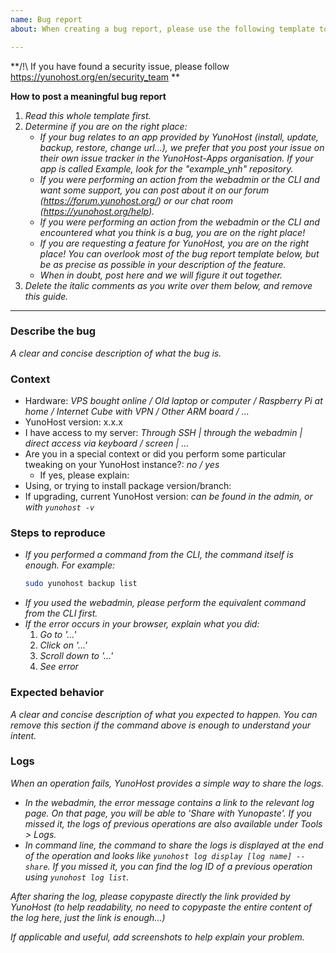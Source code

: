```yaml
---
name: Bug report
about: When creating a bug report, please use the following template to determine if you are at the right place, provide all the relevant information and help debugging efficiently.

---
```


**/!\ If you have found a security issue, please follow https://yunohost.org/en/security_team **

**How to post a meaningful bug report**
1. *Read this whole template first.*
2. *Determine if you are on the right place:*
   - *If your bug relates to an app provided by YunoHost (install, update, backup, restore, change url...), we prefer that you post your issue on their own issue tracker in the YunoHost-Apps organisation. If your app is called Example, look for the "example_ynh" repository.*
   - *If you were performing an action from the webadmin or the CLI and want some support, you can post about it on our forum (https://forum.yunohost.org/) or our chat room (https://yunohost.org/help).*
   - *If you were performing an action from the webadmin or the CLI and encountered what you think is a bug, you are on the right place!*
   - *If you are requesting a feature for YunoHost, you are on the right place! You can overlook most of the bug report template below, but be as precise as possible in your description of the feature.*
   - *When in doubt, post here and we will figure it out together.*
3. *Delete the italic comments as you write over them below, and remove this guide.*
--- 

### Describe the bug

*A clear and concise description of what the bug is.*

### Context

- Hardware: *VPS bought online / Old laptop or computer / Raspberry Pi at home / Internet Cube with VPN / Other ARM board / ...*
- YunoHost version: x.x.x
- I have access to my server: *Through SSH | through the webadmin | direct access via keyboard / screen | ...*
- Are you in a special context or did you perform some particular tweaking on your YunoHost instance?: *no / yes*
  - If yes, please explain:
- Using, or trying to install package version/branch:
- If upgrading, current YunoHost version: *can be found in the admin, or with `yunohost -v`*

### Steps to reproduce

- *If you performed a command from the CLI, the command itself is enough. For example:*
    ```sh
    sudo yunohost backup list
    ```
- *If you used the webadmin, please perform the equivalent command from the CLI first.*
- *If the error occurs in your browser, explain what you did:*
   1. *Go to '...'*
   2. *Click on '...'*
   3. *Scroll down to '...'*
   4. *See error*

### Expected behavior

*A clear and concise description of what you expected to happen. You can remove this section if the command above is enough to understand your intent.*

### Logs

*When an operation fails, YunoHost provides a simple way to share the logs.*
- *In the webadmin, the error message contains a link to the relevant log page. On that page, you will be able to 'Share with Yunopaste'. If you missed it, the logs of previous operations are also available under Tools > Logs.*
- *In command line, the command to share the logs is displayed at the end of the operation and looks like `yunohost log display [log name] --share`. If you missed it, you can find the log ID of a previous operation using `yunohost log list`.*

*After sharing the log, please copypaste directly the link provided by YunoHost (to help readability, no need to copypaste the entire content of the log here, just the link is enough...)*

*If applicable and useful, add screenshots to help explain your problem.*
